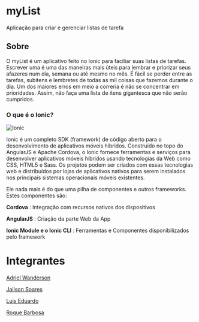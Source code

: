 # myList

Aplicação para criar e gerenciar listas de tarefa
## Sobre
O myList é um aplicativo feito no Ionic para faciliar suas listas de tarefas. Escrever uma é uma das maneiras mais úteis para lembrar e priorizar seus afazeres num dia, semana ou até mesmo no mês. É fácil se perder entre as tarefas, subitens e lembretes de todas as mil coisas que fazemos durante o dia. Um dos maiores erros em meio a correria é não se concentrar em prioridades. Assim, não faça uma lista de itens gigantesca que não serão cumpridos.
### O que é o Ionic?

![Ionic](https://ionicframework.com/img/getting-started/creator-devices.png)

Ionic é um completo SDK (framework) de código aberto para o desenvolvimento de aplicativos móveis híbridos. Construído no topo do AngularJS e Apache Cordova, o Ionic fornece ferramentas e serviços para desenvolver aplicativos móveis híbridos usando tecnologias da Web como CSS, HTML5 e Sass. Os projetos podem ser criados com essas tecnologias web e distribuídos por lojas de aplicativos nativos para serem instalados nos principais sistemas operacionais móveis existentes. 

Ele nada mais é do que uma pilha de componentes e outros frameworks. Estes componentes são:
  
**Cordova** : Integração com recursos nativos dos dispositivos

**AngularJS** : Criação da parte Web da App

**Ionic Module e o Ionic CLI** : Ferramentas e Componentes disponibilizados pelo framework


# Integrantes
[Adriel Wanderson](https://github.com/adrielwanderson)

[Jailson Soares](https://github.com/jailsonsf)

[Luis Eduardo](https://github.com/luiseduardogfranca)

[Roque Barbosa](https://github.com/Trucopa)
